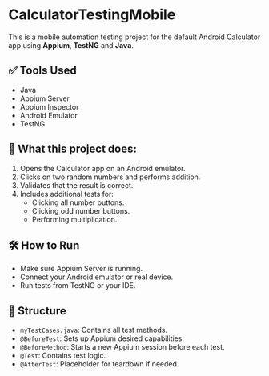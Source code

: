 # CalculatorTestingMobile

This is a mobile automation testing project for the default Android Calculator app using **Appium**, **TestNG** and **Java**.

## ✅ Tools Used
- Java
- Appium Server
- Appium Inspector
- Android Emulator 
- TestNG

## 📱 What this project does:
1. Opens the Calculator app on an Android emulator.
2. Clicks on two random numbers and performs addition.
3. Validates that the result is correct.
4. Includes additional tests for:
   - Clicking all number buttons.
   - Clicking odd number buttons.
   - Performing multiplication.

## 🛠 How to Run
- Make sure Appium Server is running.
- Connect your Android emulator or real device.
- Run tests from TestNG or your IDE.

## 📂 Structure
- `myTestCases.java`: Contains all test methods.
- `@BeforeTest`: Sets up Appium desired capabilities.
- `@BeforeMethod`: Starts a new Appium session before each test.
- `@Test`: Contains test logic.
- `@AfterTest`: Placeholder for teardown if needed.
